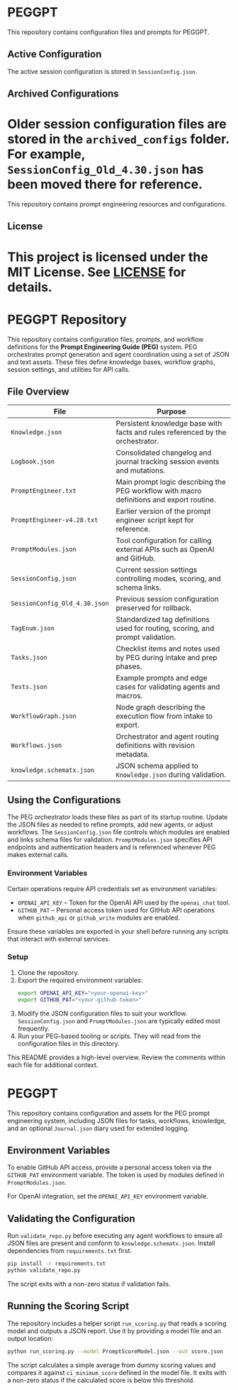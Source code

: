# PEGGPT
This repository contains configuration files and prompts for PEGGPT.

## Active Configuration

The active session configuration is stored in `SessionConfig.json`.

## Archived Configurations

Older session configuration files are stored in the `archived_configs` folder. For example, `SessionConfig_Old_4.30.json` has been moved there for reference.
=======
This repository contains prompt engineering resources and configurations.

## License

This project is licensed under the MIT License. See [LICENSE](LICENSE) for details.
=======
# PEGGPT Repository

This repository contains configuration files, prompts, and workflow definitions for the **Prompt Engineering Guide (PEG)** system. PEG orchestrates prompt generation and agent coordination using a set of JSON and text assets. These files define knowledge bases, workflow graphs, session settings, and utilities for API calls.

## File Overview

| File | Purpose |
| ---- | ------- |
| `Knowledge.json` | Persistent knowledge base with facts and rules referenced by the orchestrator. |
| `Logbook.json` | Consolidated changelog and journal tracking session events and mutations. |
| `PromptEngineer.txt` | Main prompt logic describing the PEG workflow with macro definitions and export routine. |
| `PromptEngineer-v4.28.txt` | Earlier version of the prompt engineer script kept for reference. |
| `PromptModules.json` | Tool configuration for calling external APIs such as OpenAI and GitHub. |
| `SessionConfig.json` | Current session settings controlling modes, scoring, and schema links. |
| `SessionConfig_Old_4.30.json` | Previous session configuration preserved for rollback. |
| `TagEnum.json` | Standardized tag definitions used for routing, scoring, and prompt validation. |
| `Tasks.json` | Checklist items and notes used by PEG during intake and prep phases. |
| `Tests.json` | Example prompts and edge cases for validating agents and macros. |
| `WorkflowGraph.json` | Node graph describing the execution flow from intake to export. |
| `Workflows.json` | Orchestrator and agent routing definitions with revision metadata. |
| `knowledge.schematx.json` | JSON schema applied to `Knowledge.json` during validation. |

## Using the Configurations

The PEG orchestrator loads these files as part of its startup routine. Update the JSON files as needed to refine prompts, add new agents, or adjust workflows. The `SessionConfig.json` file controls which modules are enabled and links schema files for validation. `PromptModules.json` specifies API endpoints and authentication headers and is referenced whenever PEG makes external calls.

### Environment Variables

Certain operations require API credentials set as environment variables:

- `OPENAI_API_KEY` – Token for the OpenAI API used by the `openai_chat` tool.
- `GITHUB_PAT` – Personal access token used for GitHub API operations when `github_api` or `github_write` modules are enabled.

Ensure these variables are exported in your shell before running any scripts that interact with external services.

### Setup

1. Clone the repository.
2. Export the required environment variables:
   ```bash
   export OPENAI_API_KEY="<your-openai-key>"
   export GITHUB_PAT="<your-github-token>"
   ```
3. Modify the JSON configuration files to suit your workflow. `SessionConfig.json` and `PromptModules.json` are typically edited most frequently.
4. Run your PEG-based tooling or scripts. They will read from the configuration files in this directory.

This README provides a high-level overview. Review the comments within each file for additional context.

# PEGGPT

This repository contains configuration and assets for the PEG prompt engineering system, including JSON files for tasks, workflows, knowledge, and an optional `Journal.json` diary used for extended logging.

## Environment Variables

To enable GitHub API access, provide a personal access token via the `GITHUB_PAT` environment variable. The token is used by modules defined in `PromptModules.json`.

For OpenAI integration, set the `OPENAI_API_KEY` environment variable.

## Validating the Configuration

Run `validate_repo.py` before executing any agent workflows to ensure all JSON files are present and conform to `knowledge.schematx.json`. Install dependencies from `requirements.txt` first.

```bash
pip install -r requirements.txt
python validate_repo.py
```

The script exits with a non-zero status if validation fails.

## Running the Scoring Script

The repository includes a helper script `run_scoring.py` that reads a scoring model and outputs a JSON report. Use it by providing a model file and an output location:

```bash
python run_scoring.py --model PromptScoreModel.json --out score.json
```

The script calculates a simple average from dummy scoring values and compares it against `ci_minimum_score` defined in the model file. It exits with a non-zero status if the calculated score is below this threshold.
